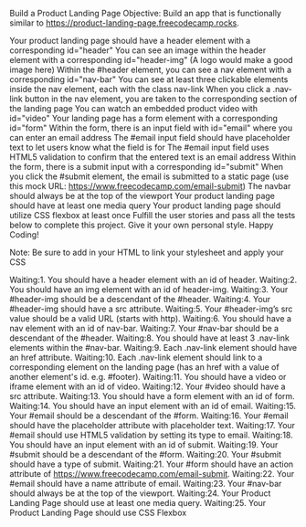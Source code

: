Build a Product Landing Page
Objective: Build an app that is functionally similar to https://product-landing-page.freecodecamp.rocks. 

Your product landing page should have a header element with a corresponding id="header"
You can see an image within the header element with a corresponding id="header-img" (A logo would make a good image here)
Within the #header element, you can see a nav element with a corresponding id="nav-bar"
You can see at least three clickable elements inside the nav element, each with the class nav-link
When you click a .nav-link button in the nav element, you are taken to the corresponding section of the landing page
You can watch an embedded product video with id="video"
Your landing page has a form element with a corresponding id="form"
Within the form, there is an input field with id="email" where you can enter an email address
The #email input field should have placeholder text to let users know what the field is for
The #email input field uses HTML5 validation to confirm that the entered text is an email address
Within the form, there is a submit input with a corresponding id="submit"
When you click the #submit element, the email is submitted to a static page (use this mock URL: https://www.freecodecamp.com/email-submit)
The navbar should always be at the top of the viewport
Your product landing page should have at least one media query
Your product landing page should utilize CSS flexbox at least once
Fulfill the user stories and pass all the tests below to complete this project. Give it your own personal style. Happy Coding!

Note: Be sure to add <link rel="stylesheet" href="styles.css"> in your HTML to link your stylesheet and apply your CSS


Waiting:1. You should have a header element with an id of header.
Waiting:2. You should have an img element with an id of header-img.
Waiting:3. Your #header-img should be a descendant of the #header.
Waiting:4. Your #header-img should have a src attribute.
Waiting:5. Your #header-img’s src value should be a valid URL (starts with http).
Waiting:6. You should have a nav element with an id of nav-bar.
Waiting:7. Your #nav-bar should be a descendant of the #header.
Waiting:8. You should have at least 3 .nav-link elements within the #nav-bar.
Waiting:9. Each .nav-link element should have an href attribute.
Waiting:10. Each .nav-link element should link to a corresponding element on the landing page (has an href with a value of another element's id. e.g. #footer).
Waiting:11. You should have a video or iframe element with an id of video.
Waiting:12. Your #video should have a src attribute.
Waiting:13. You should have a form element with an id of form.
Waiting:14. You should have an input element with an id of email.
Waiting:15. Your #email should be a descendant of the #form.
Waiting:16. Your #email should have the placeholder attribute with placeholder text.
Waiting:17. Your #email should use HTML5 validation by setting its type to email.
Waiting:18. You should have an input element with an id of submit.
Waiting:19. Your #submit should be a descendant of the #form.
Waiting:20. Your #submit should have a type of submit.
Waiting:21. Your #form should have an action attribute of https://www.freecodecamp.com/email-submit.
Waiting:22. Your #email should have a name attribute of email.
Waiting:23. Your #nav-bar should always be at the top of the viewport.
Waiting:24. Your Product Landing Page should use at least one media query.
Waiting:25. Your Product Landing Page should use CSS Flexbox
